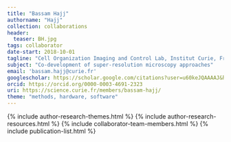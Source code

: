 ```yaml
---
title: "Bassam Hajj"
authorname: "Hajj"
collection: collaborations
header:
  teaser: BH.jpg
tags: collaborator
date-start: 2018-10-01
tagline: "Cell Organization Imaging and Control Lab, Institut Curie, France"
subject: "Co-development of super-resolution microscopy approaches"
email: 'bassam.hajj@curie.fr'
googlescholar: https://scholar.google.com/citations?user=u60keJQAAAAJ&hl=en
orcid: https://orcid.org/0000-0003-4691-2323
uri: https://science.curie.fr/members/bassam-hajj/
theme: "methods, hardware, software"
---
```

<p align= "justify">

{% include author-research-themes.html %}
{% include author-research-resources.html %}
{% include collaborator-team-members.html %}
{% include publication-list.html %}
